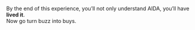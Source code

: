 By the end of this experience, you’ll not only understand AIDA, you’ll have **lived it**.  
Now go turn buzz into buys.